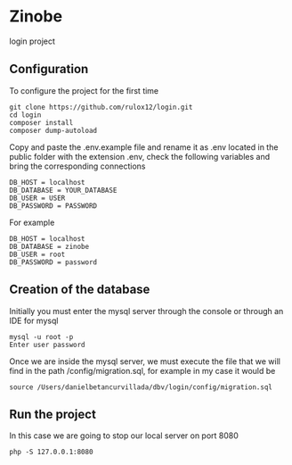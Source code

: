 # Zinobe
login project

## Configuration

To configure the project for the first time

```
git clone https://github.com/rulox12/login.git
cd login
composer install
composer dump-autoload
```
Copy and paste the .env.example file and rename it as .env located in the public folder with the extension .env, check the following variables and bring the corresponding connections
```
DB_HOST = localhost
DB_DATABASE = YOUR_DATABASE
DB_USER = USER
DB_PASSWORD = PASSWORD
```
For example
```
DB_HOST = localhost
DB_DATABASE = zinobe
DB_USER = root
DB_PASSWORD = password
```

## Creation of the database

Initially you must enter the mysql server through the console or through an IDE for mysql
```
mysql -u root -p
Enter user password
```

Once we are inside the mysql server, we must execute the file that we will find in the path /config/migration.sql, for example in my case it would be

```
source /Users/danielbetancurvillada/dbv/login/config/migration.sql
```

## Run the project

In this case we are going to stop our local server on port 8080
```
php -S 127.0.0.1:8080
```
